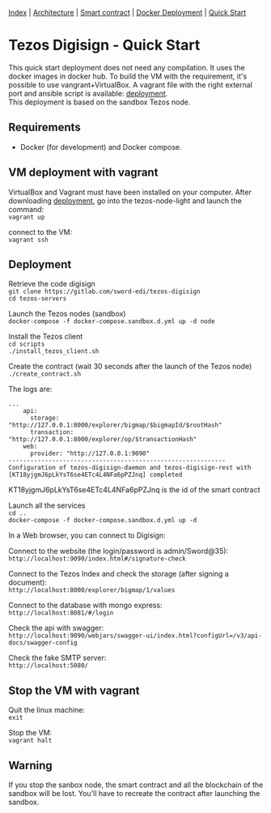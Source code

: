 [Index](../README.md) | [Architecture](./architecture.md) | [Smart contract](../contract/README.md) | [Docker Deployment](./docker-deployment.md) | [Quick Start](./quickstart.md)

# Tezos Digisign - Quick Start

This quick start deployment does not need any compilation. It uses the docker images in docker hub.
To build the VM with the requirement, it's possible to use vangrant+VirtualBox. A vagrant file with the right external port and ansible script is available: [deployment](../deployment/tezos-node-light).  
This deployment is based on the sandbox Tezos node.

## Requirements

* Docker (for development) and Docker compose.

## VM deployment with vagrant

VirtualBox and Vagrant must have been installed on your computer.
After downloading [deployment](../deployment/tezos-node-light), go into the tezos-node-light and launch the command:  
`vagrant up`
  
connect to the VM:  
`vagrant ssh`  



## Deployment

Retrieve the code digisign  
`git clone https://gitlab.com/sword-edi/tezos-digisign`  
`cd tezos-servers`  

Launch the Tezos nodes (sandbox)  
`docker-compose -f docker-compose.sandbox.d.yml up -d node`
  
Install the Tezos client  
`cd scripts`  
`./install_tezos_client.sh`  
  
Create the contract (wait 30 seconds after the launch of the Tezos node)   
`./create_contract.sh`  
  
The logs are:  
```
...
    api:
      storage: "http://127.0.0.1:8000/explorer/bigmap/$bigmapId/$rootHash"
      transaction: "http://127.0.0.1:8000/explorer/op/$transactionHash"
    web:
      provider: "http://127.0.0.1:9090"
------------------------------------------------------------
Configuration of tezos-digisign-daemon and tezos-digisign-rest with [KT18yjgmJ6pLkYsT6se4ETc4L4NFa6pPZJnq] completed
```  
KT18yjgmJ6pLkYsT6se4ETc4L4NFa6pPZJnq is the id of the smart contract  
  
Launch all the services  
`cd ..`  
`docker-compose -f docker-compose.sandbox.d.yml up -d`  
  
  
In a Web browser, you can connect to Digisign:     
  
Connect to the website (the login/password is admin/Sword@35):  
`http://localhost:9090/index.html#/signature-check`
  
Connect to the Tezos Index and check the storage (after signing a document):  
`http://localhost:8000/explorer/bigmap/1/values`
  
Connect to the database with mongo express:  
`http://localhost:8081/#/login`
  
Check the api with swagger:  
`http://localhost:9090/webjars/swagger-ui/index.html?configUrl=/v3/api-docs/swagger-config`  
  
Check the fake SMTP server:  
`http://localhost:5080/`


## Stop the VM with vagrant

Quit the linux machine:  
`exit`  

Stop the VM:  
`vagrant halt`  


## Warning
If you stop the sanbox node, the smart contract and all the blockchain of the sandbox will be lost. You'll have to recreate the contract after launching the sandbox.
